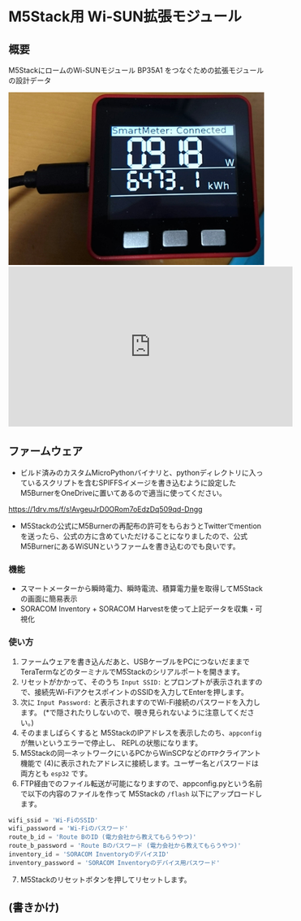 # M5Stack用 Wi-SUN拡張モジュール

## 概要

M5StackにロームのWi-SUNモジュール BP35A1 をつなぐための拡張モジュールの設計データ

<img alt="動作画面" width="640px" src="doc/figure/screenshot.jpg"/>

<iframe width="560" height="315" src="https://www.youtube.com/embed/MU2Bb5bknPw" frameborder="0" allow="accelerometer; autoplay; encrypted-media; gyroscope; picture-in-picture" allowfullscreen></iframe>

## ファームウェア

* ビルド済みのカスタムMicroPythonバイナリと、pythonディレクトリに入っているスクリプトを含むSPIFFSイメージを書き込むように設定したM5BurnerをOneDriveに置いてあるので適当に使ってください。

https://1drv.ms/f/s!AvgeuJrD0ORom7oEdzDq509qd-Dngg

* M5Stackの公式にM5Burnerの再配布の許可をもらおうとTwitterでmentionを送ったら、公式の方に含めていただけることになりましたので、公式M5BurnerにあるWiSUNというファームを書き込むのでも良いです。

### 機能

* スマートメーターから瞬時電力、瞬時電流、積算電力量を取得してM5Stackの画面に簡易表示
* SORACOM Inventory + SORACOM Harvestを使って上記データを収集・可視化

### 使い方

1. ファームウェアを書き込んだあと、USBケーブルをPCにつないだままでTeraTermなどのターミナルでM5Stackのシリアルポートを開きます。
2. リセットがかかって、そのうち `Input SSID:` とプロンプトが表示されますので、接続先Wi-FiアクセスポイントのSSIDを入力してEnterを押します。
3. 次に `Input Password:` と表示されますのでWi-Fi接続のパスワードを入力します。 (*で隠されたりしないので、覗き見られないように注意してください。)
4. そのまましばらくすると M5StackのIPアドレスを表示したのち、`appconfig` が無いというエラーで停止し、 REPLの状態になります。
5. M5Stackの同一ネットワークにいるPCからWinSCPなどの`FTP`クライアント機能で (4)に表示されたアドレスに接続します。ユーザー名とパスワードは両方とも `esp32` です。
6. FTP経由でのファイル転送が可能になりますので、appconfig.pyという名前で以下の内容のファイルを作って M5Stackの `/flash` 以下にアップロードします。

```python
wifi_ssid = 'Wi-FiのSSID'
wifi_password = 'Wi-Fiのパスワード'
route_b_id = 'Route BのID (電力会社から教えてもらうやつ)'
route_b_password = 'Route Bのパスワード (電力会社から教えてもらうやつ)'
inventory_id = 'SORACOM InventoryのデバイスID'
inventory_password = 'SORACOM Inventoryのデバイス用パスワード'
```

7. M5Stackのリセットボタンを押してリセットします。

## (書きかけ)
